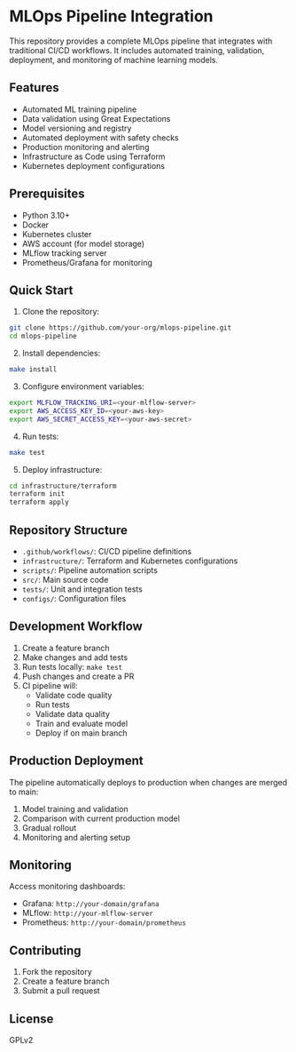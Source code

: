 # MLOps Pipeline Integration

This repository provides a complete MLOps pipeline that integrates with traditional CI/CD workflows. It includes automated training, validation, deployment, and monitoring of machine learning models.

## Features

- Automated ML training pipeline
- Data validation using Great Expectations
- Model versioning and registry
- Automated deployment with safety checks
- Production monitoring and alerting
- Infrastructure as Code using Terraform
- Kubernetes deployment configurations

## Prerequisites

- Python 3.10+
- Docker
- Kubernetes cluster
- AWS account (for model storage)
- MLflow tracking server
- Prometheus/Grafana for monitoring

## Quick Start

1. Clone the repository:
```bash
git clone https://github.com/your-org/mlops-pipeline.git
cd mlops-pipeline
```

2. Install dependencies:
```bash
make install
```

3. Configure environment variables:
```bash
export MLFLOW_TRACKING_URI=<your-mlflow-server>
export AWS_ACCESS_KEY_ID=<your-aws-key>
export AWS_SECRET_ACCESS_KEY=<your-aws-secret>
```

4. Run tests:
```bash
make test
```

5. Deploy infrastructure:
```bash
cd infrastructure/terraform
terraform init
terraform apply
```

## Repository Structure

- `.github/workflows/`: CI/CD pipeline definitions
- `infrastructure/`: Terraform and Kubernetes configurations
- `scripts/`: Pipeline automation scripts
- `src/`: Main source code
- `tests/`: Unit and integration tests
- `configs/`: Configuration files

## Development Workflow

1. Create a feature branch
2. Make changes and add tests
3. Run tests locally: `make test`
4. Push changes and create a PR
5. CI pipeline will:
   - Validate code quality
   - Run tests
   - Validate data quality
   - Train and evaluate model
   - Deploy if on main branch

## Production Deployment

The pipeline automatically deploys to production when changes are merged to main:

1. Model training and validation
2. Comparison with current production model
3. Gradual rollout
4. Monitoring and alerting setup

## Monitoring

Access monitoring dashboards:
- Grafana: `http://your-domain/grafana`
- MLflow: `http://your-mlflow-server`
- Prometheus: `http://your-domain/prometheus`

## Contributing

1. Fork the repository
2. Create a feature branch
3. Submit a pull request

## License

GPLv2
